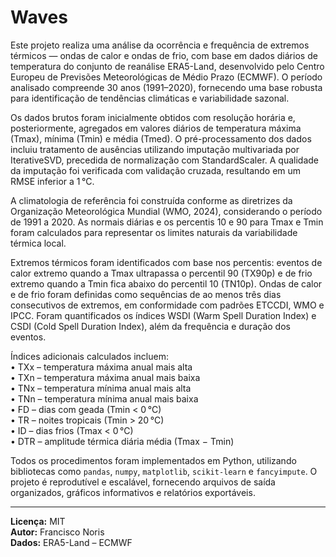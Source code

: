# Waves

Este projeto realiza uma análise da ocorrência e frequência de extremos térmicos — ondas de calor e ondas de frio, com base em dados diários de temperatura do conjunto de reanálise ERA5-Land, desenvolvido pelo Centro Europeu de Previsões Meteorológicas de Médio Prazo (ECMWF). O período analisado compreende 30 anos (1991–2020), fornecendo uma base robusta para identificação de tendências climáticas e variabilidade sazonal.

Os dados brutos foram inicialmente obtidos com resolução horária e, posteriormente, agregados em valores diários de temperatura máxima (Tmax), mínima (Tmin) e média (Tmed). O pré-processamento dos dados incluiu tratamento de ausências utilizando imputação multivariada por IterativeSVD, precedida de normalização com StandardScaler. A qualidade da imputação foi verificada com validação cruzada, resultando em um RMSE inferior a 1 °C.

A climatologia de referência foi construída conforme as diretrizes da Organização Meteorológica Mundial (WMO, 2024), considerando o período de 1991 a 2020. As normais diárias e os percentis 10 e 90 para Tmax e Tmin foram calculados para representar os limites naturais da variabilidade térmica local.

Extremos térmicos foram identificados com base nos percentis: eventos de calor extremo quando a Tmax ultrapassa o percentil 90 (TX90p) e de frio extremo quando a Tmin fica abaixo do percentil 10 (TN10p). Ondas de calor e de frio foram definidas como sequências de ao menos três dias consecutivos de extremos, em conformidade com padrões ETCCDI, WMO e IPCC. Foram quantificados os índices WSDI (Warm Spell Duration Index) e CSDI (Cold Spell Duration Index), além da frequência e duração dos eventos.

Índices adicionais calculados incluem:  
• TXx – temperatura máxima anual mais alta  
• TXn – temperatura máxima anual mais baixa  
• TNx – temperatura mínima anual mais alta  
• TNn – temperatura mínima anual mais baixa  
• FD – dias com geada (Tmin < 0 °C)  
• TR – noites tropicais (Tmin > 20 °C)  
• ID – dias frios (Tmax < 0 °C)  
• DTR – amplitude térmica diária média (Tmax − Tmin)

Todos os procedimentos foram implementados em Python, utilizando bibliotecas como `pandas`, `numpy`, `matplotlib`, `scikit-learn` e `fancyimpute`. O projeto é reprodutível e escalável, fornecendo arquivos de saída organizados, gráficos informativos e relatórios exportáveis.

---

**Licença:** MIT  
**Autor:** Francisco Noris  
**Dados:** ERA5-Land – ECMWF  
